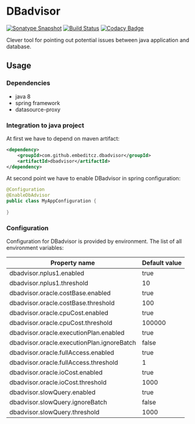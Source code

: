 # DBadvisor

[![Sonatype Snapshot](https://img.shields.io/nexus/s/https/oss.sonatype.org/com.github.embeditcz.dbadvisor/dbadvisor-core.svg)](https://oss.sonatype.org/content/repositories/snapshots/com/github/embeditcz/dbadvisor/dbadvisor-core/)
[![Build Status](https://travis-ci.org/EmbedITCZ/dbadvisor.svg?branch=master)](https://travis-ci.org/EmbedITCZ/dbadvisor)
[![Codacy Badge](https://api.codacy.com/project/badge/Grade/d999b060669f46a0aeff4448c0834c19)](https://www.codacy.com/app/mbocek/dbadvisor?utm_source=github.com&amp;utm_medium=referral&amp;utm_content=EmbedITCZ/dbadvisor&amp;utm_campaign=Badge_Grade)

Clever tool for pointing out potential issues between java application and database.

## Usage

### Dependencies

* java 8
* spring framework
* datasource-proxy


### Integration to java project
At first we have to depend on maven artifact:
```xml
<dependency>
    <groupId>com.github.embeditcz.dbadvisor</groupId>
    <artifactId>dbadvisor</artifactId>
</dependency>
```

At second point we have to enable DBadvisor in spring configuration:
```java
@Configuration
@EnableDbAdvisor
public class MyAppConfiguration {
    
}
```

### Configuration
Configuration for DBadvisor is provided by environment. The list of all environment variables:

| Property name                              | Default value |
| ---                                        | ---           |
| dbadvisor.nplus1.enabled                   | true          |
| dbadvisor.nplus1.threshold                 | 10            |
| dbadvisor.oracle.costBase.enabled          | true          |
| dbadvisor.oracle.costBase.threshold        | 100           |
| dbadvisor.oracle.cpuCost.enabled           | true          |
| dbadvisor.oracle.cpuCost.threshold         | 100000        |
| dbadvisor.oracle.executionPlan.enabled     | true          |
| dbadvisor.oracle.executionPlan.ignoreBatch | false         |
| dbadvisor.oracle.fullAccess.enabled        | true          |
| dbadvisor.oracle.fullAccess.threshold      | 1             |
| dbadvisor.oracle.ioCost.enabled            | true          |
| dbadvisor.oracle.ioCost.threshold          | 1000          |
| dbadvisor.slowQuery.enabled                | true          |
| dbadvisor.slowQuery.ignoreBatch            | false         |
| dbadvisor.slowQuery.threshold              | 1000          |
